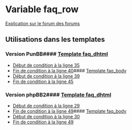 # Variable faq_row
[Explication sur le forum des forums](http://forum.forumactif.com/t294113-listing-des-variables#faq_row)
## Utilisations dans les templates
### Version PunBB#### [Template faq_dhtml](punbb/faq_dhtml.md)
* [Début de condition à la ligne 35](../punbb/faq_dhtml.tpl#L35)
* [Fin de condition à la ligne 40](../punbb/faq_dhtml.tpl#L40)#### [Template faq_body](punbb/faq_body.md)
* [Début de condition à la ligne 39](../punbb/faq_body.tpl#L39)
* [Fin de condition à la ligne 45](../punbb/faq_body.tpl#L45)
### Version phpBB2#### [Template faq_dhtml](subsilver/faq_dhtml.md)
* [Début de condition à la ligne 29](../subsilver/faq_dhtml.tpl#L29)
* [Fin de condition à la ligne 49](../subsilver/faq_dhtml.tpl#L49)#### [Template faq_body](subsilver/faq_body.md)
* [Début de condition à la ligne 30](../subsilver/faq_body.tpl#L30)
* [Fin de condition à la ligne 49](../subsilver/faq_body.tpl#L49)
